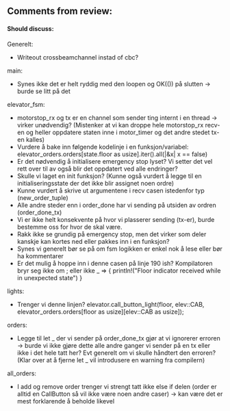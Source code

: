 ## Comments from review:



#### Should discuss:
Generelt:
- Writeout crossbeamchannel instad of cbc?

main:
- Synes ikke det er helt ryddig med den loopen og OK(()) på slutten -> burde se litt på det

elevator_fsm:
- motorstop_rx og tx er en channel som sender ting internt i en thread -> virker unødvendig? (Mistenker at vi kan droppe hele motorstop_rx recv-en og heller oppdatere staten inne i motor_timer og det andre stedet tx-en kalles)
- Vurdere å bake inn følgende kodelinje i en funksjon/variabel: elevator_orders.orders[state.floor as usize].iter().all(|&x| x == false)
- Er det nødvendig å initialisere emergency stop lyset? Vi setter det vel rett over til av også blir det oppdatert ved alle endringer?
- Skulle vi laget en init funksjon? (Kunne også vurdert å legge til en initialiseringsstate der det ikke blir assignet noen ordre)
- Kunne vurdert å skrive ut argumentene i recv casen istedenfor typ (new_order_tuple)
- Alle andre steder enn i order_done har vi sending på utsiden av ordren (order_done_tx)
- Vi er ikke helt konsekvente på hvor vi plasserer sending (tx-er), burde bestemme oss for hvor de skal være.
- Rakk ikke se grundig på emergency stop, men det virker som deler kanskje kan kortes ned eller pakkes inn i en funksjon?
- Synes vi generelt bør se på om fsm logikken er enkel nok å lese eller bør ha kommentarer
- Er det mulig å hoppe inn i denne casen på linje 190 ish? Kompilatoren bryr seg ikke om ; eller ikke 
                _ => {
                        println!("Floor indicator received while in unexpected state")
                    }

lights:
- Trenger vi denne linjen?         elevator.call_button_light(floor, elev::CAB, elevator_orders.orders[floor as usize][elev::CAB as usize]);

orders:
- Legge til let _ der vi sender på order_done_tx gjør at vi ignorerer erroren -> burde vi ikke gjøre dette alle andre ganger vi sender på en tx eller ikke i det hele tatt her? Evt generelt om vi skulle håndtert den erroren? (Klar over at å fjerne let _ vil introdusere en warning fra compilern)

all_orders:
- I add og remove order trenger vi strengt tatt ikke else if delen (order er alltid en CallButton så vil ikke være noen andre caser) -> kan være det er mest forklarende å beholde likevel



